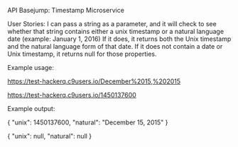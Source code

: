 API Basejump: Timestamp Microservice

User Stories:
I can pass a string as a parameter, and it will check to see whether that string contains either a unix timestamp or a natural language date (example: January 1, 2016)
If it does, it returns both the Unix timestamp and the natural language form of that date.
If it does not contain a date or Unix timestamp, it returns null for those properties.


Example usage:

https://test-hackerq.c9users.io/December%2015,%202015

https://test-hackerq.c9users.io/1450137600

Example output:


{ "unix": 1450137600, "natural": "December 15, 2015" }

{ "unix": null, "natural": null }
